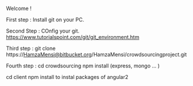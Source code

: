 Welcome ! 

First step : Install git on your PC.

Second Step : COnfig your git. https://www.tutorialspoint.com/git/git_environment.htm

Third step : git clone https://HamzaMensi@bitbucket.org/HamzaMensi/crowdsourcingproject.git

Fourth step : cd crowdsourcing 
npm install (express, mongo ... )

cd client 
npm install to instal packages of angular2